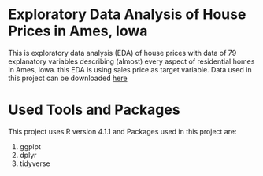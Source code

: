 # Exploratory Data Analysis of House Prices in Ames, Iowa
This is exploratory data analysis (EDA) of house prices with data of 79 explanatory variables describing (almost) every aspect of residential homes in Ames, Iowa. this EDA is using sales price as target variable. Data used in this project can be downloaded [here](https://www.kaggle.com/c/house-prices-advanced-regression-techniques/data)
# Used Tools and Packages
This project uses R version 4.1.1 and Packages used in this project are:
1. ggplpt
2. dplyr
3. tidyverse

